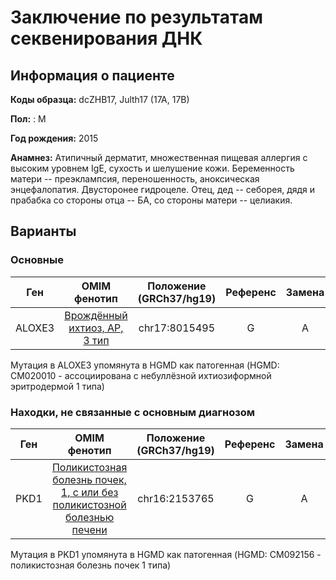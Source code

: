 # Заключение по результатам секвенирования ДНК

## Информация о пациенте

**Коды образца:** dcZHB17, Julth17 (17A, 17B)

**Пол:** : М

**Год рождения:** 2015

**Анамнез:** Атипичный дерматит, множественная пищевая аллергия с высоким уровнем IgE, сухость и шелушение кожи. Беременность матери -- преэклампсия, переношенность, аноксическая энцефалопатия. Двусторонее гидроцеле. Отец, дед -- себорея, дядя и прабабка со стороны отца -- БА, со стороны матери -- целиакия.

## Варианты

### Основные

| Ген    | OMIM фенотип | Положение (GRCh37/hg19)   | Референс | Замена | Генотип | Экзон | Тип замены | Частота аллеля | Глубина прочтения |
|:------:|:------------:|:-------------------------:|:--------:|:------:|:-------:|:-----:|:----------:|:--------------:|:-----------------:|
| ALOXE3 | [Врождённый ихтиоз, АР, 3 тип](https://omim.org/entry/606545) | chr17:8015495 | G | A | Гомозигота | 7/16 | стоп-кодон | [0.00038](https://www.ncbi.nlm.nih.gov/snp/rs121434233) | 5 |

Мутация в ALOXE3 упомянута в HGMD как патогенная (HGMD: CM020010 - ассоциирована с небуллёзной ихтиозиформной эритродермой 1 типа)

### Находки, не связанные с основным диагнозом

| Ген    | OMIM фенотип | Положение (GRCh37/hg19)   | Референс | Замена | Генотип | Экзон | Тип замены | Частота аллеля | Глубина прочтения |
|:------:|:------------:|:-------------------------:|:--------:|:------:|:-------:|:-----:|:----------:|:--------------:|:-----------------:|
| PKD1 | [Поликистозная болезнь почек, 1, с или без поликистозной болезнью печени](https://omim.org/entry/173900) | chr16:2153765 | G | A | Гетерозигота | 23/46 | несинонимичная замена | [0.006](https://www.ncbi.nlm.nih.gov/snp/rs144979397) | 11 |

Мутация в PKD1 упомянута в HGMD как патогенная (HGMD: CM092156 - поликистозная болезнь почек 1 типа)

 
